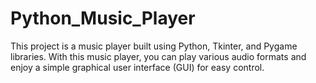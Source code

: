 # Python_Music_Player
This project is a music player built using Python, Tkinter, and Pygame libraries. With this music player, you can play various audio formats and enjoy a simple graphical user interface (GUI) for easy control.
